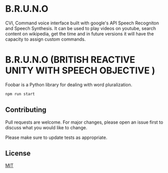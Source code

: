 # B.R.U.N.O
CVI, Command voice interface built with google's API Speech Recogniton and Speech Synthesis. It can be used to play videos on youtube, search content on wikipedia, get the time and in future versions it will have the capacity to assign custom commands.
# B.R.U.N.O (BRITISH REACTIVE UNITY WITH SPEECH OBJECTIVE )

Foobar is a Python library for dealing with word pluralization.

```bash
npm run start
```

## Contributing
Pull requests are welcome. For major changes, please open an issue first to discuss what you would like to change.

Please make sure to update tests as appropriate.

## License
[MIT](https://choosealicense.com/licenses/mit/)
